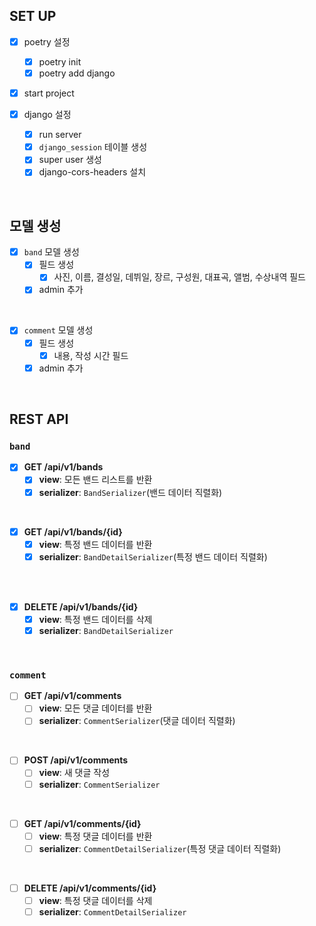 ## SET UP

- [x] poetry 설정
  - [x] poetry init
  - [x] poetry add django
- [x] start project

- [x] django 설정
  - [x] run server
  - [x] `django_session` 테이블 생성
  - [x] super user 생성
  - [x] django-cors-headers 설치

<br>

## 모델 생성

- [x] `band` 모델 생성
  - [x] 필드 생성
    - [x] 사진, 이름, 결성일, 데뷔일, 장르, 구성원, 대표곡, 앨범, 수상내역 필드
  - [x] admin 추가

<br>

- [x] `comment` 모델 생성
  - [x] 필드 생성
    - [x] 내용, 작성 시간 필드
  - [x] admin 추가

<br>

## REST API

### `band`

- [x] **GET /api/v1/bands**
  - [x] **view**: 모든 밴드 리스트를 반환
  - [x] **serializer**: `BandSerializer`(밴드 데이터 직렬화)

<br>

- [x] **GET /api/v1/bands/{id}**
  - [x] **view**: 특정 밴드 데이터를 반환
  - [x] **serializer**: `BandDetailSerializer`(특정 밴드 데이터 직렬화)

<br>

<!-- - [ ] **PUT /api/v1/bands/{id}**
  - [ ] **view**: 특정 밴드 데이터를 수정
  - [ ] **serializer**: `BandDetailSerializer` -->

<br>

- [x] **DELETE /api/v1/bands/{id}**
  - [x] **view**: 특정 밴드 데이터를 삭제
  - [x] **serializer**: `BandDetailSerializer`

<br>

### `comment`

- [ ] **GET /api/v1/comments**
  - [ ] **view**: 모든 댓글 데이터를 반환
  - [ ] **serializer**: `CommentSerializer`(댓글 데이터 직렬화)

<br>

- [ ] **POST /api/v1/comments**
  - [ ] **view**: 새 댓글 작성
  - [ ] **serializer**: `CommentSerializer`

<br>

- [ ] **GET /api/v1/comments/{id}**
  - [ ] **view**: 특정 댓글 데이터를 반환
  - [ ] **serializer**: `CommentDetailSerializer`(특정 댓글 데이터 직렬화)

<br>

- [ ] **DELETE /api/v1/comments/{id}**
  - [ ] **view**: 특정 댓글 데이터를 삭제
  - [ ] **serializer**: `CommentDetailSerializer`
